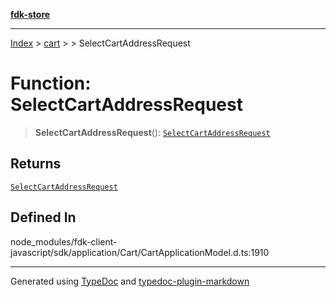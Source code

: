 [**fdk-store**](../../../README.md)
***

[Index](../../../API.md) > [cart](../../README.md) > [<internal>](../README.md) > SelectCartAddressRequest

# Function: SelectCartAddressRequest

> **SelectCartAddressRequest**(): [`SelectCartAddressRequest`](../type-aliases/type-alias.SelectCartAddressRequest.md)

## Returns

[`SelectCartAddressRequest`](../type-aliases/type-alias.SelectCartAddressRequest.md)

## Defined In

node\_modules/fdk-client-javascript/sdk/application/Cart/CartApplicationModel.d.ts:1910

***
Generated using [TypeDoc](https://typedoc.org/) and [typedoc-plugin-markdown](https://www.npmjs.com/package/typedoc-plugin-markdown)
